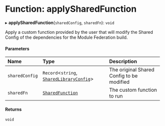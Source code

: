 # Function: applySharedFunction

▸ **applySharedFunction**(`sharedConfig`, `sharedFn`): `void`

Apply a custom function provided by the user that will modify the Shared Config
of the dependencies for the Module Federation build.

#### Parameters

| Name           | Type                                                                                     | Description                               |
| :------------- | :--------------------------------------------------------------------------------------- | :---------------------------------------- |
| `sharedConfig` | `Record`<`string`, [`SharedLibraryConfig`](../../devkit/documents/SharedLibraryConfig)\> | The original Shared Config to be modified |
| `sharedFn`     | [`SharedFunction`](../../devkit/documents/SharedFunction)                                | The custom function to run                |

#### Returns

`void`
